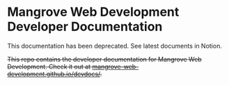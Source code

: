 # Mangrove Web Development Developer Documentation
This documentation has been deprecated. See latest documents in Notion.

~~This repo contains the developer documentation for Mangrove Web Development. Check it out at
[mangrove-web-development.github.io/devdocs/](https://mangrove-web-development.github.io/devdocs/).~~
